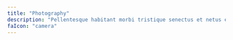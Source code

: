 ```yaml
---
title: "Photography"
description: "Pellentesque habitant morbi tristique senectus et netus et malesuada fames."
faIcon: "camera"
---
```

